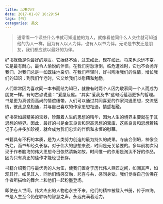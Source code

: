 ```yaml
---
title: 以书为伴
date: 2017-01-07 16:29:54
tags: [书]
categories: 美文
---
```

>通常看一个读些什么书就可知道他的为人，就像看他同什么人交往就可知道他的为人一样，因为有人以人为伴，也有人以书为伴。无论是书友还是朋友，我们都应该以最好的为伴。

好书就像是你最好的朋友。它始终不渝，过去如此，现在如此，将来也永远不变。它是最有耐心，最令人愉悦的伴侣。在我们穷愁潦倒，临危遭难时，它也不会抛弃我们，对我们总是一如既往地亲切。在我们年轻时，好书陶冶我们的性情，增长我们的知识；到我们年老时，它又给我们以慰藉和勉励。
<!-- more -->
人们常常因为喜欢同一本书而结为知已，就像有时两个人因为敬慕同一个人而成为朋友一样。有句古谚说道：&quot;爱屋及屋。&quot;其实&quot;爱我及书&quot;这句话蕴涵更多的哲理。书是更为真诚而高尚的情谊纽带。人们可以通过共同喜爱的作家沟通思想，交流感情，彼此息息相通，并与自己喜欢的作家思想相通，情感相融。

好书常如最精美的宝器，珍藏着人生的思想的精华，因为人生的境界主要就在于其思想的境界。因此，最好的书是金玉良言和崇高思想的宝库，这些良言和思想若铭记于心并多加珍视，就会成为我们忠实的伴侣和永恒的慰藉。

书籍具有不朽的本质，是为人类努力创造的最为持久的成果。寺庙会倒坍，神像会朽烂，而书却经久长存。对于伟大的思想来说，时间是无关紧要的。多年前初次闪现于作者脑海的伟大思想今日依然清新如故。时间惟一的作用是淘汰不好的作品，因为只有真正的佳作才能经世长存。

书籍介绍我们与最优秀的人为伍，使我们置身于历代伟人巨匠之间，如闻其声，如观其行，如见其人，同他们情感交融，悲喜与共，感同身受。我们觉得自己仿佛在作者所描绘的舞台上和他们一起粉墨登场。

即使在人世间，伟大杰出的人物也永生不来。他们的精神被载入书册，传于四海。书是人生至今仍在聆听的智慧之声，永远充满着活力。